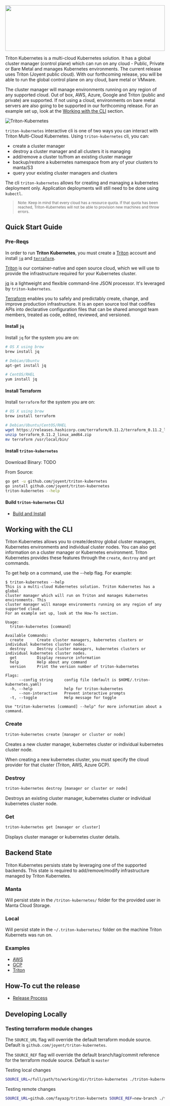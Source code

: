 <a>
  <img src="https://www.joyent.com/assets/img/external/triton-kubernetes.svg" width="100%" height="144">
</a>

Triton Kubernetes is a multi-cloud Kubernetes solution. It has a global cluster manager (control plane) which can run on any cloud - Public, Private or Bare Metal and manages Kubernetes environments. The current release uses Triton (Joyent public cloud). With our forthcoming release, you will be able to run the global control plane on any cloud, bare metal or VMware.

The cluster manager will manage environments running on any region of any supported cloud. Out of box, AWS, Azure, Google and Triton (public and private) are supported. If not using a cloud, environments on bare metal servers are also going to be supported in our forthcoming release. For an example set up, look at the [Working with the CLI](#Working-with-the-CLI) section.

![Triton-Kubernetes](docs/imgs/Triton-Kubernetes.png)

`triton-kubernetes` interactive cli is one of two ways you can interact with Triton Multi-Cloud Kubernetes. Using `triton-kubernetes` cli, you can:

- create a cluster manager
- destroy a cluster manager and all clusters it is managing
- add/remove a cluster to/from an existing cluster manager
- backup/restore a kubernetes namespace from any of your clusters to manta/S3
- query your existing cluster managers and clusters

The cli `triton-kubernetes` allows for creating and managing a kubernetes deployment only. Application deployments will still need to be done using `kubectl`.

> <sub>Note: Keep in mind that every cloud has a resource quota. If that quota has been reached, Triton-Kubernetes will not be able to provision new machines and throw errors.</sub>

## Quick Start Guide

### Pre-Reqs
In order to run **Triton Kubernetes**, you must create a [Triton](https://my.joyent.com/) account and install [`jq`](#install-jq) and [`terraform`](#install-terraform).

[Triton](https://www.joyent.com/why) is our container-native and open source cloud, which we will use to provide the infrastructure required for your Kubernetes cluster.

[jq](https://stedolan.github.io/jq/) is a lightweight and flexible command-line JSON processor. It's leveraged by `triton-kubernetes`.

[Terraform](https://www.terraform.io/) enables you to safely and predictably create, change, and improve production infrastructure. It is an open source tool that codifies APIs into declarative configuration files that can be shared amongst team members, treated as code, edited, reviewed, and versioned.

#### Install `jq`

Install `jq` for the system you are on:

```bash
# OS X using brew
brew install jq

# Debian/Ubuntu
apt-get install jq

# CentOS/RHEL
yum install jq
```

#### Install Terraform

Install `terraform` for the system you are on:
```bash
# OS X using brew
brew install terraform

# Debian/Ubuntu/CentOS/RHEL
wget https://releases.hashicorp.com/terraform/0.11.2/terraform_0.11.2_linux_amd64.zip
unzip terraform_0.11.2_linux_amd64.zip
mv terraform /usr/local/bin/
```

#### Install `triton-kubernetes`
Download Binary:
TODO

From Source:
```bash
go get -u github.com/joyent/triton-kubernetes
go install github.com/joyent/triton-kubernetes
triton-kubernetes --help
```

#### Build `triton-kubernetes` CLI

 * [Build and Install](https://github.com/joyent/triton-kubernetes/tree/master/docs/guide/building-cli.md)

## Working with the CLI

Triton Kubernetes allows you to create/destroy global cluster managers, Kubernetes environments and individual cluster nodes. You can also get information on a cluster manager or Kubernetes environment. Triton Kubernetes provides these features through the `create`, `destroy` and `get` commands.


To get help on a command, use the --help flag. For example:

```
$ triton-kubernetes --help
This is a multi-cloud Kubernetes solution. Triton Kubernetes has a global
cluster manager which will run on Triton and manages Kubernetes environments. This
cluster manager will manage environments running on any region of any supported cloud.
For an example set up, look at the How-To section.

Usage:
  triton-kubernetes [command]

Available Commands:
  create      Create cluster managers, kubernetes clusters or individual kubernetes cluster nodes.
  destroy     Destroy cluster managers, kubernetes clusters or individual kubernetes cluster nodes.
  get         Display resource information
  help        Help about any command
  version     Print the version number of triton-kubernetes

Flags:
      --config string     config file (default is $HOME/.triton-kubernetes.yaml)
  -h, --help              help for triton-kubernetes
      --non-interactive   Prevent interactive prompts
  -t, --toggle            Help message for toggle

Use "triton-kubernetes [command] --help" for more information about a command.
```

### Create

```bash
triton-kubernetes create [manager or cluster or node]
```

Creates a new cluster manager, kubernetes cluster or individual kubernetes cluster node.

When creating a new kubernetes cluster, you must specify the cloud provider for that cluster (Triton, AWS, Azure GCP).

### Destroy

```bash
triton-kubernetes destroy [manager or cluster or node]
```

Destroys an existing cluster manager, kubernetes cluster or individual kubernetes cluster node.

### Get

```bash
triton-kubernetes get [manager or cluster]
```

Displays cluster manager or kubernetes cluster details.

## Backend State

Triton Kubernetes persists state by leveraging one of the supported backends. This state is required to add/remove/modify infrastructure managed by Triton Kubernetes.

### Manta
Will persist state in the `/triton-kubernetes/` folder for the provided user in Manta Cloud Storage.

### Local
Will persist state in the `~/.triton-kubernetes/` folder on the machine Triton Kubernets was run on.

### Examples

 * [AWS](https://github.com/joyent/triton-kubernetes/tree/master/docs/guide/aws)
 * [GCP](https://github.com/joyent/triton-kubernetes/tree/master/docs/guide/gcp)
 * [Triton](https://github.com/joyent/triton-kubernetes/tree/master/docs/guide/triton)

## How-To cut the release

* [Release Process](https://github.com/joyent/triton-kubernetes/tree/master/docs/guide/release-process.md)

## Developing Locally

### Testing terraform module changes
The `SOURCE_URL` flag will override the default terraform module source. Default is `github.com/joyent/triton-kubernetes`.

The `SOURCE_REF` flag will override the default branch/tag/commit reference for the terraform module source. Default is `master`

Testing local changes
```bash
SOURCE_URL=/full/path/to/working/dir/triton-kubernetes ./triton-kubernetes
```

Testing remote changes
```bash
SOURCE_URL=github.com/fayazg/triton-kubernets SOURCE_REF=new-branch ./triton-kubernetes
```
